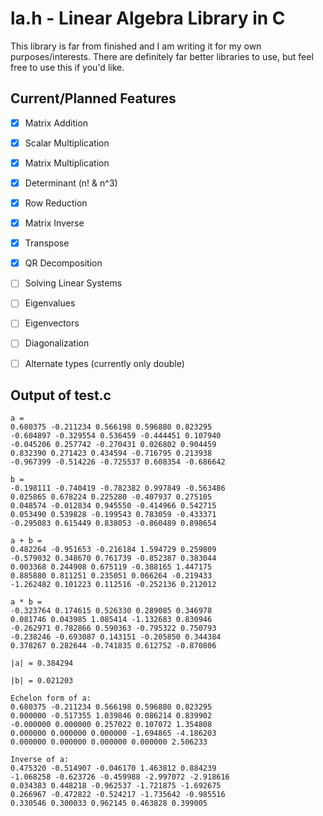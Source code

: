 # la.h - Linear Algebra Library in C

This library is far from finished and I am writing it for my own purposes/interests.
There are definitely far better libraries to use, but feel free to use this if you'd like.


## Current/Planned Features

- [x] Matrix Addition
- [x] Scalar Multiplication
- [x] Matrix Multiplication
- [x] Determinant (n! & n^3)
- [x] Row Reduction
- [x] Matrix Inverse
- [x] Transpose
- [x] QR Decomposition
- [ ] Solving Linear Systems
- [ ] Eigenvalues
- [ ] Eigenvectors
- [ ] Diagonalization
- [ ] Alternate types (currently only double)


## Output of test.c

```
a =
0.680375 -0.211234 0.566198 0.596880 0.823295
-0.604897 -0.329554 0.536459 -0.444451 0.107940
-0.045206 0.257742 -0.270431 0.026802 0.904459
0.832390 0.271423 0.434594 -0.716795 0.213938
-0.967399 -0.514226 -0.725537 0.608354 -0.686642

b =
-0.198111 -0.740419 -0.782382 0.997849 -0.563486
0.025865 0.678224 0.225280 -0.407937 0.275105
0.048574 -0.012834 0.945550 -0.414966 0.542715
0.053490 0.539828 -0.199543 0.783059 -0.433371
-0.295083 0.615449 0.838053 -0.860489 0.898654

a + b =
0.482264 -0.951653 -0.216184 1.594729 0.259809
-0.579032 0.348670 0.761739 -0.852387 0.383044
0.003368 0.244908 0.675119 -0.388165 1.447175
0.885880 0.811251 0.235051 0.066264 -0.219433
-1.262482 0.101223 0.112516 -0.252136 0.212012

a * b =
-0.323764 0.174615 0.526330 0.289085 0.346978
0.081746 0.043985 1.085414 -1.132683 0.830946
-0.262971 0.782866 0.590363 -0.795322 0.750793
-0.238246 -0.693087 0.143151 -0.205850 0.344384
0.378267 0.282644 -0.741835 0.612752 -0.870806

|a| = 0.384294

|b| = 0.021203

Echelon form of a:
0.680375 -0.211234 0.566198 0.596880 0.823295
0.000000 -0.517355 1.039846 0.086214 0.839902
-0.000000 0.000000 0.257022 0.107072 1.354808
0.000000 0.000000 0.000000 -1.694865 -4.186203
0.000000 0.000000 0.000000 0.000000 2.506233

Inverse of a:
0.475320 -0.514907 -0.046170 1.463812 0.884239
-1.068258 -0.623726 -0.459988 -2.997072 -2.918616
0.034383 0.448218 -0.962537 -1.721875 -1.692675
0.266967 -0.472822 -0.524217 -1.735642 -0.985516
0.330546 0.300033 0.962145 0.463828 0.399005
```